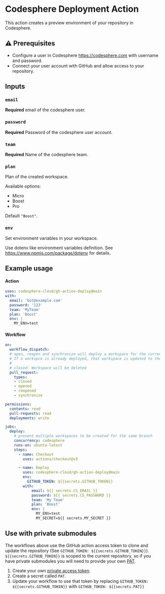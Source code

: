 # Codesphere Deployment Action

This action creates a preview environment of your repository in Codesphere.

## :warning: Prerequisites

- Configure a user in Codesphere https://codesphere.com with username and password.
- Connect your user account with GitHub and allow access to your repository.

## Inputs

### `email`

**Required** email of the codesphere user.

### `password`

**Required** Password of the codesphere user account.

### `team`

**Required** Name of the codesphere team.

### `plan`

Plan of the created workspace. 

Available options:
- Micro
- Boost
- Pro

Default `"Boost"`.

### `env`

Set environment variables in your workspace.
      
Use dotenv like environment variables definition.
See https://www.npmjs.com/package/dotenv for details.


## Example usage

#### Action

```yaml
uses: codesphere-cloud/gh-action-deploy@main
with:
  email: 'bot@example.com'
  password: '123'
  team: 'MyTeam'
  plan: 'Boost'
  env: |
    MY_ENV=test
```

#### Workflow

```yaml
on:
  workflow_dispatch:
  # open, reopen and synchronize will deploy a workspace for the current commit.
  # If a workspce is already deployed, that workspace is updated to the newest version.
  #
  # closed: Workspace will be deleted
  pull_request:
    types:
    - closed
    - opened
    - reopened
    - synchronize

permissions:
  contents: read
  pull-requests: read
  deployments: write

jobs:
  deploy:
    # prevent multiple workspaces to be created for the same branch
    concurrency: codesphere
    runs-on: ubuntu-latest
    steps:
      - name: Checkout
        uses: actions/checkout@v3

      - name: Deploy
        uses: codesphere-cloud/gh-action-deploy@main
        env:
          GITHUB_TOKEN: ${{secrets.GITHUB_TOKEN}}
        with:
            email: ${{ secrets.CS_EMAIL }}
            password: ${{ secrets.CS_PASSWORD }}
            team: 'My Team'
            plan: 'Boost'
            env: |
              MY_ENV=test
              MY_SECRET=${{ secrets.MY_SECRET }}
```

## Use with private submodules

The workflows above use the GitHub action access token to clone and update the repository (See `GITHUB_TOKEN: ${{secrets.GITHUB_TOKEN}}`).
`${{secrets.GITHUB_TOKEN}}` is scoped to the current repository, so if you have private submodules you will need to provide your own [PAT](https://help.github.com/en/github/authenticating-to-github/creating-a-personal-access-token-for-the-command-line).

1. Create your own [private access token](https://help.github.com/en/github/authenticating-to-github/creating-a-personal-access-token-for-the-command-line).
2. Create a secret called `PAT`.
3. Update your workflow to use that token by replacing `GITHUB_TOKEN: ${{secrets.GITHUB_TOKEN}}` with `GITHUB_TOKEN: ${{secrets.PAT}}`
